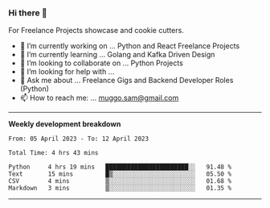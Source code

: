 ### Hi there 👋 



For Freelance Projects showcase and cookie cutters.

- 🔭 I’m currently working on ... Python and React Freelance Projects
- 🌱 I’m currently learning ... Golang and Kafka Driven Design
- 👯 I’m looking to collaborate on ... Python Projects
- 🤔 I’m looking for help with ...
- 💬 Ask me about ... Freelance Gigs and Backend Developer Roles (Python)
- 📫 How to reach me: ... muggo.sam@gmail.com
---------
**Weekly development breakdown**
<!--START_SECTION:waka-->

```text
From: 05 April 2023 - To: 12 April 2023

Total Time: 4 hrs 43 mins

Python     4 hrs 19 mins   ███████████████████████░░   91.48 %
Text       15 mins         █▒░░░░░░░░░░░░░░░░░░░░░░░   05.50 %
CSV        4 mins          ▒░░░░░░░░░░░░░░░░░░░░░░░░   01.68 %
Markdown   3 mins          ▒░░░░░░░░░░░░░░░░░░░░░░░░   01.35 %
```

<!--END_SECTION:waka-->

----------


